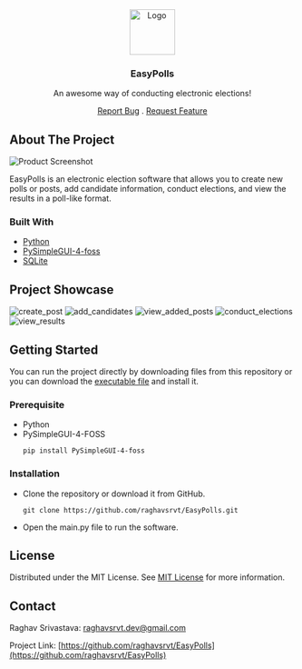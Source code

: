 <div align="center">
<a href="https://github.com/ShaanCoding/ReadME-Generator">
<img src="https://github.com/raghavsrvt/EasyPolls/assets/117651088/7c00a2bb-3e56-46e6-b66c-1c50f9141f79" alt="Logo" width="80" height="80">
</a>
<h3 align="center">EasyPolls</h3>
<p align="center">
An awesome way of conducting electronic elections!
<br/>
  
<a href="https://github.com/raghavsrvt/EasyPolls/issues/new?labels=bug&template=bug-report---.md">Report Bug</a> . 
<a href="https://github.com/raghavsrvt/EasyPolls/issues/new?labels=enhancement&template=feature-request---.md">Request Feature</a>
</p>
</div>

 ## About The Project

![Product Screenshot](https://github.com/user-attachments/assets/96faa036-4ee9-4795-ac63-07608892fc71)


EasyPolls is an electronic election software that allows you to create new polls or posts, add candidate information, conduct elections, and view the results in a poll-like format.

 ### Built With
- [Python](https://www.python.org/)
- [PySimpleGUI-4-foss](https://github.com/andor-pierdelacabeza/PySimpleGUI-4-foss)
- [SQLite](https://sqlite.org/)

## Project Showcase
![create_post](https://github.com/user-attachments/assets/03e37ffa-7fc7-4af4-9e41-657f7bfb51cf)
![add_candidates](https://github.com/user-attachments/assets/993f24fe-8810-472f-b463-0b507fd2706b)
![view_added_posts](https://github.com/user-attachments/assets/3ea64f6d-6730-47dc-829b-caaf95031831)
![conduct_elections](https://github.com/user-attachments/assets/6f5b9e25-6e49-4ab8-bb68-c6915b7b9366)
![view_results](https://github.com/user-attachments/assets/52f49779-0edd-4a0a-87e1-ab9159c3a62f)

 ## Getting Started
You can run the project directly by downloading files from this repository or you can download the <a href='https://github.com/raghavsrvt/EasyPolls/releases/download/v2.0/EasyPolls.exe'>executable file</a> and install it.

### Prerequisite

- Python
- PySimpleGUI-4-FOSS
  ```
  pip install PySimpleGUI-4-foss
  ```
### Installation
- Clone the repository or download it from GitHub.
  
  ```
  git clone https://github.com/raghavsrvt/EasyPolls.git
  ```
- Open the main.py file to run the software.

 ## License

Distributed under the MIT License. See [MIT License](https://opensource.org/licenses/MIT) for more information.
 ## Contact

Raghav Srivastava: <a href='mailto:raghavsrvt.dev@gmail.com'>raghavsrvt.dev@gmail.com</a>

Project Link: [https://github.com/raghavsrvt/EasyPolls](https://github.com/raghavsrvt/EasyPolls)